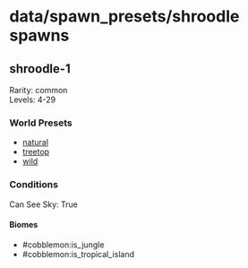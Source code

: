 # data/spawn_presets/shroodle spawns  
  
## shroodle-1  
Rarity: common  
Levels: 4-29  
  
### World Presets  
* [natural](/data/spawn_data/natural.md)  
* [treetop](/data/spawn_data/treetop.md)  
* [wild](/data/spawn_data/wild.md)  
  
### Conditions  
Can See Sky: True  
  
#### Biomes  
  * #cobblemon:is_jungle
  * #cobblemon:is_tropical_island
  
